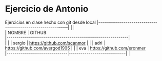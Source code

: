 # Ejercicio de Antonio
Ejercicios en clase hecho con git desde local
|--------------------------------------------------------------|
|				      |			      						      
|	NOMBRE 			| 	GITHUB	               
|--------------------------------------------------------------|							       
|				      |
|	sergio 			| https://github.com/scanmor
|				      |
|	adri			  | https://github.com/avergod1905
|				      |
|	eva			    | https://github.com/eronmer	
|-------------------------------|-----------------------------|				|



